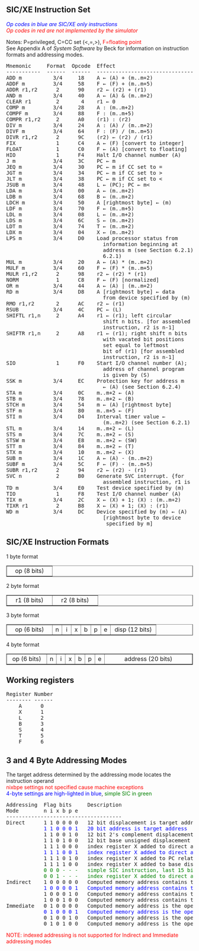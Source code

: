 
<html>

<h2>SIC/XE Instruction Set</h2>
<font color="blue"><i>Op codes in blue are SIC/XE only instructions</i></font><br>
<font color="red"><i> Op codes in red are not implemented by the simulator</i></font>
<p>
Notes: P=privileged, C=CC set (<,=,>), <font color="red">F=floating point</font><br>
See Appendix A of <i>System Software</i> by Beck for information on instruction formats and addressing modes.
<pre>
Mnemonic     Format  Opcode  Effect                           Notes
-----------  ------  ------  -------------------------------  -----
ADD m          3/4     18    A ← (A) + (m..m+2)
ADDF m         3/4     58    F ← (F) + (m..m+5)                  F
ADDR r1,r2      2      90    r2 ← (r2) + (r1)
AND m          3/4     40    A ← (A) & (m..m+2)
CLEAR r1        2       4    r1 ← 0
COMP m         3/4     28    A : (m..m+2)                       C
COMPF m        3/4     88    F : (m..m+5)                       CF
COMPR r1,r2     2      A0    (r1) : (r2)                        C
DIV m          3/4     24    A : (A) / (m..m+2)
DIVF m         3/4     64    F : (F) / (m..m+5)                  F
DIVR r1,r2      2      9C    (r2) ← (r2) / (r1)
FIX             1      C4    A ← (F) [convert to integer]
FLOAT           1      C0    F ← (A) [convert to floating]       F
HIO             1      F4    Halt I/O channel number (A)       P
J m            3/4     3C    PC ← m
JEQ m          3/4     30    PC ← m if CC set to =
JGT m          3/4     34    PC ← m if CC set to >
JLT m          3/4     38    PC ← m if CC set to <
JSUB m         3/4     48    L ← (PC); PC ← m<
LDA m          3/4     00    A ← (m..m+2)
LDB m          3/4     68    B ← (m..m+2)
LDCH m         3/4     50    A [rightmost byte] ← (m)
LDF m          3/4     70    F ← (m..m+5)                        F
LDL m          3/4     08    L ← (m..m+2)
LDS m          3/4     6C    S ← (m..m+2)
LDT m          3/4     74    T ← (m..m+2)
LDX m          3/4     04    X ← (m..m+2)
LPS m          3/4     D0    Load processor status from        P
                               information beginning at
                               address m (see Section 6.2.1)
                               6.2.1)
MUL m          3/4     20    A ← (A) * (m..m+2)
MULF m         3/4     60    F ← (F) * (m..m+5)
MULR r1,r2      2      98    r2 ← (r2) * (r1)
NORM            1      C8    F ← (F) [normalized]                F
OR m           3/4     44    A ← (A) | (m..m+2)
RD m           3/4     D8    A [rightmost byte] ← data         P
                               from device specified by (m)
RMO r1,r2       2      AC    r2 ← (r1)
RSUB           3/4     4C    PC ← (L)
SHIFTL r1,n     2      A4    r1 ← (r1); left circular
                               shift n bits. [for assembled
                               instruction, r2 is n-1]
SHIFTR r1,n     2      A8    r1 ← (r1); right shift n bits
                               with vacated bit positions
                               set equal to leftmost
                               bit of (r1) [for assembled
                               instruction, r2 is n-1]
SIO             1      F0    Start I/O channel number (A);     P
                               address of channel program
                               is given by (S)
SSK m          3/4     EC    Protection key for address m      P
                               ← (A) (see Section 6.2.4)
STA m          3/4     0C    m..m+2 ← (A)
STB m          3/4     78    m..m+2 ← (B)
STCH m         3/4     54    m ← (A) [rightmost byte]
STF m          3/4     80    m..m+5 ← (F)                        F
STI m          3/4     D4    Interval timer value ←            P
                               (m..m+2) (see Section 6.2.1)
STL m          3/4     14    m..m+2 ← (L)
STS m          3/4     7C    m..m+2 ← (S)
STSW m         3/4     E8    m..m+2 ← (SW)                     P
STT m          3/4     84    m..m+2 ← (T)
STX m          3/4     10    m..m+2 ← (X)
SUB m          3/4     1C    A ← (A) - (m..m+2)
SUBF m         3/4     5C    F ← (F) - (m..m+5)                  F
SUBR r1,r2      2      94    r2 ← (r2) - (r1)
SVC n           2      B0    Generate SVC interrupt. {for
                               assembled instruction, r1 is n]
TD m           3/4     E0    Test device specified by (m)      PC
TIO             1      F8    Test I/O channel number (A)       PC
TIX m          3/4     2C    X ← (X) + 1; (X) : (m..m+2)        C
TIXR r1         2      B8    X ← (X) + 1; (X) : (r1)            C
WD m           3/4     DC    Device specified by (m) ← (A)     P
                               [rightmost byte to device
                                specified by m]
</pre>
<p>
<h2>SIC/XE Instruction Formats</h2>
1 byte format
<!--
<table border="1"><tr>
<td width=8 align=center>0</td>
<td width=8 align=center>1</td>
<td width=8 align=center>2</td>
<td width=8 align=center>3</td>
<td width=8 align=center>4</td>
<td width=8 align=center>5</td>
<td width=8 align=center>6</td>
<td width=8 align=center>7</td>
</tr></table
-->
<table border="1"><tr>
<td width=106 align=center>op (8 bits)</td>
</tr></table>
2 byte format
<table border="1"><tr>
<td width=106 align=center>r1 (8 bits)</td>
<td width=106 align=center>r2 (8 bits)</td>
</tr></table>
3 byte format
<table border="1"><tr>
<td width=106 align=center>op (6 bits)</td>
<td width=8 align=center>n</td>
<td width=8 align=center>i</td>
<td width=8 align=center>x</td>
<td width=8 align=center>b</td>
<td width=8 align=center>p</td>
<td width=8 align=center>e</td>
<td width=106 align=center>disp (12 bits)</td>
</tr></table>
4 byte format
<table border="1"><tr>
<td width=106 align=center>op (6 bits)</td>
<td width=8 align=center>n</td>
<td width=8 align=center>i</td>
<td width=8 align=center>x</td>
<td width=8 align=center>b</td>
<td width=8 align=center>p</td>
<td width=8 align=center>e</td>
<td width=262 align=center>address (20 bits)</td>
</tr></table>
<p>
<h2>Working registers</h2>
<pre>
Register Number
-------- ------
    A      0
    X      1
    L      2
    B      3
    S      4
    T      5
    F      6
</pre>
<p>
<h2>3 and 4 Byte Addressing Modes</h2>
The target address determined by the addressing mode locates the instruction operand<br>
<font color=red>nixbpe settings not specified cause machine exceptions</font><br>
<font color="blue">4-byte settings are high-lighted in blue</font>, <font color="green">simple SIC in green</font>
<pre>
Addressing  Flag bits     Description
Mode        n i x b p e
-------------------------------------
Direct      1 1 0 0 0 0   12 bit displacement is target address
<font color="blue">            1 1 0 0 0 1   20 bit address is target address</font>
            1 1 0 0 1 0   12 bit 2's complement displacement from PC (PC relative)
            1 1 0 1 0 0   12 bit base unsigned displacement forward from B (base displacement)
            1 1 1 0 0 0   index register X added to direct address to get target address
<font color="blue">            1 1 1 0 0 1   index register X added to direct address to get target address</font>
            1 1 1 0 1 0   index register X added to PC relative computation to get target address
            1 1 1 1 0 0   index register X added to base displacement computation to get target address
<font color="green">            0 0 0 - - -   simple SIC instruction, last 15 bits are the address</font>
<font color="green">            0 0 1 - - -   index register X added to direct address to get target address</font>
Indirect    1 0 0 0 0 0   Computed memory address contains the target address
<font color="blue">            1 0 0 0 0 1   Computed memory address contains the target address</font>
            1 0 0 0 1 0   Computed memory address contains the target address
            1 0 0 1 0 0   Computed memory address contains the target address
Immediate   0 1 0 0 0 0   Computed memory address is the operand (target address is the instruction)
<font color="blue">            0 1 0 0 0 1   Computed memory address is the operand (target address is the instruction)</font>
            0 1 0 0 1 0   Computed memory address is the operand (target address is the instruction)
            0 1 0 1 0 0   Computed memory address is the operand (target address is the instruction)
</pre>
<font color="red">NOTE: indexed addressing is not supported for Indirect and Immediate addressing modes</font>
<p>
<br>
</body>
</html>

